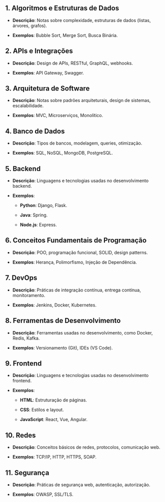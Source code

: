 ## 1. **Algoritmos e Estruturas de Dados**

- **Descrição**: Notas sobre complexidade, estruturas de dados (listas, árvores, grafos).
    
- **Exemplos**: Bubble Sort, Merge Sort, Busca Binária.
    

## 2. **APIs e Integrações**

- **Descrição**: Design de APIs, RESTful, GraphQL, webhooks.
    
- **Exemplos**: API Gateway, Swagger.
    

## 3. **Arquitetura de Software**

- **Descrição**: Notas sobre padrões arquiteturais, design de sistemas, escalabilidade.
    
- **Exemplos**: MVC, Microserviços, Monolítico.
    

## 4. **Banco de Dados**

- **Descrição**: Tipos de bancos, modelagem, queries, otimização.
    
- **Exemplos**: SQL, NoSQL, MongoDB, PostgreSQL.
    

## 5. **Backend**

- **Descrição**: Linguagens e tecnologias usadas no desenvolvimento backend.
    
- **Exemplos**:
    
    - **Python**: Django, Flask.
        
    - **Java**: Spring.
        
    - **Node.js**: Express.
        

## 6. **Conceitos Fundamentais de Programação**

- **Descrição**: POO, programação funcional, SOLID, design patterns.
    
- **Exemplos**: Herança, Polimorfismo, Injeção de Dependência.
    

## 7. **DevOps**

- **Descrição**: Práticas de integração contínua, entrega contínua, monitoramento.
    
- **Exemplos**: Jenkins, Docker, Kubernetes.
    

## 8. **Ferramentas de Desenvolvimento**

- **Descrição**: Ferramentas usadas no desenvolvimento, como Docker, Redis, Kafka.
    
- **Exemplos**: Versionamento (Git), IDEs (VS Code).
    

## 9. **Frontend**

- **Descrição**: Linguagens e tecnologias usadas no desenvolvimento frontend.
    
- **Exemplos**:
    
    - **HTML**: Estruturação de páginas.
        
    - **CSS**: Estilos e layout.
        
    - **JavaScript**: React, Vue, Angular.
        

## 10. **Redes**

- **Descrição**: Conceitos básicos de redes, protocolos, comunicação web.
    
- **Exemplos**: TCP/IP, HTTP, HTTPS, SOAP.
    

## 11. **Segurança**

- **Descrição**: Práticas de segurança web, autenticação, autorização.
    
- **Exemplos**: OWASP, SSL/TLS.